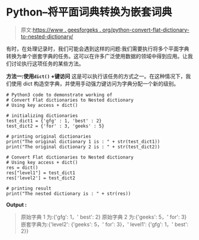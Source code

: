 # Python–将平面词典转换为嵌套词典

> 原文:[https://www . geesforgeks . org/python-convert-flat-dictionary-to-nested-dictionary/](https://www.geeksforgeeks.org/python-convert-flat-dictionaries-to-nested-dictionary/)

有时，在处理记录时，我们可能会遇到这样的问题:我们需要执行将多个平面字典转换为单个嵌套字典的任务。这可以在许多广泛使用数据的领域中得到应用。让我们讨论执行这项任务的某些方法。

**方法一:使用`dict()` +键访问**
这是可以执行该任务的方式之一。在这种情况下，我们使用 dict 构造空字典，并使用手动强力键访问为字典分配一个新的级别。

```
# Python3 code to demonstrate working of 
# Convert Flat dictionaries to Nested dictionary
# Using key access + dict()

# initializing dictionaries
test_dict1 = {'gfg' : 1, 'best' : 2}
test_dict2 = {'for' : 3, 'geeks' : 5}

# printing original dictionaries
print("The original dictionary 1 is : " + str(test_dict1))
print("The original dictionary 2 is : " + str(test_dict2))

# Convert Flat dictionaries to Nested dictionary
# Using key access + dict()
res = dict()
res["level1"] = test_dict1
res['level2'] = test_dict2

# printing result 
print("The nested dictionary is : " + str(res)) 
```

**Output :**

> 原始字典 1 为:{'gfg': 1，' best': 2}
> 原始字典 2 为:{'geeks': 5，' for': 3}
> 嵌套字典为:{'level2': {'geeks': 5，' for': 3}，' level1': {'gfg': 1，' best': 2}}